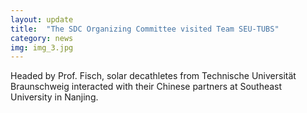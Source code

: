 ```yaml
---
layout: update
title:  "The SDC Organizing Committee visited Team SEU-TUBS"
category: news
img: img_3.jpg
---
```


Headed by Prof. Fisch, solar decathletes from Technische Universität Braunschweig interacted with their Chinese partners at Southeast University in Nanjing.